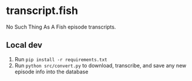 # transcript.fish

No Such Thing As A Fish episode transcripts.

## Local dev

1. Run `pip install -r requirements.txt`
2. Run `python src/convert.py` to download, transcribe, and save any new episode info into the database
